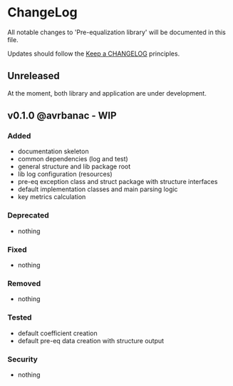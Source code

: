 # ChangeLog

All notable changes to 'Pre-equalization library' will be documented in this file.

Updates should follow the [Keep a CHANGELOG](http://keepchangelog.com/) principles.

## Unreleased

At the moment, both library and application are under development.

## v0.1.0 @avrbanac - WIP

### Added
- documentation skeleton
- common dependencies (log and test)
- general structure and lib package root
- lib log configuration (resources)
- pre-eq exception class and struct package with structure interfaces
- default implementation classes and main parsing logic
- key metrics calculation

### Deprecated
- nothing

### Fixed
- nothing

### Removed
- nothing

### Tested
- default coefficient creation
- default pre-eq data creation with structure output

### Security
- nothing